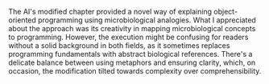 The AI's modified chapter provided a novel way of explaining object-oriented programming using microbiological analogies. What I appreciated about the approach was its creativity in mapping microbiological concepts to programming. However, the execution might be confusing for readers without a solid background in both fields, as it sometimes replaces programming fundamentals with abstract biological references. There's a delicate balance between using metaphors and ensuring clarity, which, on occasion, the modification tilted towards complexity over comprehensibility.